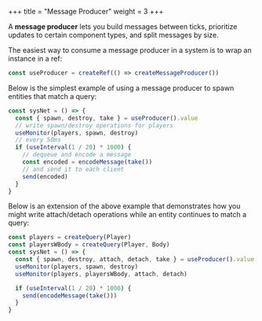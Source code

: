 +++
title = "Message Producer"
weight = 3
+++

A **message producer** lets you build messages between ticks, prioritize updates to certain component types, and split messages by size.

The easiest way to consume a message producer in a system is to wrap an instance in a ref:

```ts
const useProducer = createRef(() => createMessageProducer())
```

Below is the simplest example of using a message producer to spawn entities that match a query:

```ts
const sysNet = () => {
  const { spawn, destroy, take } = useProducer().value
  // write spawn/destroy operations for players
  useMonitor(players, spawn, destroy)
  // every 50ms
  if (useInterval(1 / 20) * 1000) {
    // dequeue and encode a message
    const encoded = encodeMessage(take())
    // and send it to each client
    send(encoded)
  }
}
```

Below is an extension of the above example that demonstrates how you might write attach/detach operations while an entity continues to match a query:

```ts
const players = createQuery(Player)
const playersWBody = createQuery(Player, Body)
const sysNet = () => {
  const { spawn, destroy, attach, detach, take } = useProducer().value
  useMonitor(players, spawn, destroy)
  useMonitor(players, playersWBody, attach, detach)

  if (useInterval(1 / 20) * 1000) {
    send(encodeMessage(take()))
  }
}
```
